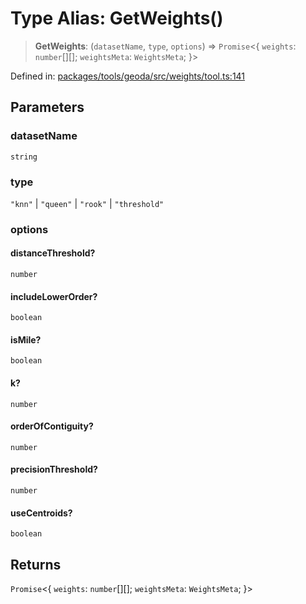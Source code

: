 # Type Alias: GetWeights()

> **GetWeights**: (`datasetName`, `type`, `options`) => `Promise`\<\{ `weights`: `number`[][]; `weightsMeta`: `WeightsMeta`; \}\>

Defined in: [packages/tools/geoda/src/weights/tool.ts:141](https://github.com/GeoDaCenter/openassistant/blob/37d127dc7a76d6b5cf9de906c055e4c904e3dfed/packages/tools/geoda/src/weights/tool.ts#L141)

## Parameters

### datasetName

`string`

### type

`"knn"` | `"queen"` | `"rook"` | `"threshold"`

### options

#### distanceThreshold?

`number`

#### includeLowerOrder?

`boolean`

#### isMile?

`boolean`

#### k?

`number`

#### orderOfContiguity?

`number`

#### precisionThreshold?

`number`

#### useCentroids?

`boolean`

## Returns

`Promise`\<\{ `weights`: `number`[][]; `weightsMeta`: `WeightsMeta`; \}\>
